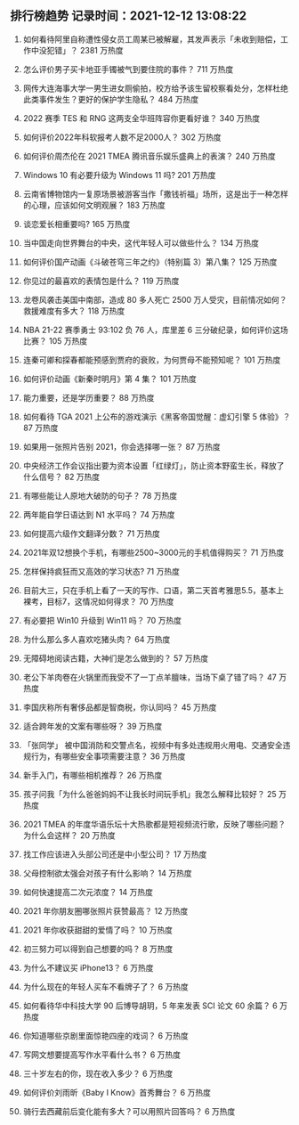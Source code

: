 
## 排行榜趋势 记录时间：2021-12-12 13:08:22
  
  1. 如何看待阿里自称遭性侵女员工周某已被解雇，其发声表示「未收到赔偿，工作中没犯错」？ 2381 万热度
    
  2. 怎么评价男子买卡地亚手镯被气到要住院的事件？ 711 万热度
    
  3. 网传大连海事大学一男生进女厕偷拍，校方给予该生留校察看处分，怎样杜绝此类事件发生？更好的保护学生隐私？ 484 万热度
    
  4. 2022 赛季 TES 和 RNG 这两支全华班阵容你更看好谁？ 340 万热度
    
  5. 如何评价2022年科软报考人数不足2000人？ 302 万热度
    
  6. 如何评价周杰伦在 2021 TMEA 腾讯音乐娱乐盛典上的表演？ 240 万热度
    
  7. Windows 10 有必要升级为 Windows 11 吗? 201 万热度
    
  8. 云南省博物馆内一复原场景被游客当作「撒钱祈福」场所，这是出于一种怎样的心理，应该如何文明观展？ 183 万热度
    
  9. 谈恋爱长相重要吗? 165 万热度
    
  10. 当中国走向世界舞台的中央，这代年轻人可以做些什么？ 134 万热度
    
  11. 如何评价国产动画《斗破苍穹三年之约》（特别篇 3）第八集？ 125 万热度
    
  12. 你见过的最喜欢的表情包是什么？ 119 万热度
    
  13. 龙卷风袭击美国中南部，造成 80 多人死亡 2500 万人受灾，目前情况如何？救援难度有多大？ 118 万热度
    
  14. NBA 21-22 赛季勇士 93:102 负 76 人，库里差 6 三分破纪录，如何评价这场比赛？ 105 万热度
    
  15. 连秦可卿和探春都能预感到贾府的衰败，为何贾母不能预知呢？ 101 万热度
    
  16. 如何评价动画《新秦时明月》第 4 集？ 101 万热度
    
  17. 能力重要，还是学历重要？ 88 万热度
    
  18. 如何看待 TGA 2021 上公布的游戏演示《黑客帝国觉醒：虚幻引擎 5 体验》？ 87 万热度
    
  19. 如果用一张照片告别 2021，你会选择哪一张？ 87 万热度
    
  20. 中央经济工作会议指出要为资本设置「红绿灯」，防止资本野蛮生长，释放了什么信号？ 82 万热度
    
  21. 有哪些能让人原地大破防的句子？ 78 万热度
    
  22. 两年能自学日语达到 N1 水平吗？ 74 万热度
    
  23. 如何提高六级作文翻译分数？ 71 万热度
    
  24. 2021年双12想换个手机，有哪些2500~3000元的手机值得购买？ 71 万热度
    
  25. 怎样保持疯狂而又高效的学习状态? 71 万热度
    
  26. 目前大三，只在手机上看了一天的写作、口语，第二天首考雅思5.5，基本上裸考，目标7，这情况如何得求？ 70 万热度
    
  27. 有必要把 Win10 升级到 Win11 吗？ 70 万热度
    
  28. 为什么那么多人喜欢吃猪头肉？ 64 万热度
    
  29. 无障碍地阅读古籍，大神们是怎么做到的？ 57 万热度
    
  30. 老公下羊肉卷在火锅里而我受不了一丁点羊膻味，当场下桌了错了吗？ 47 万热度
    
  31. 李国庆称所有奢侈品都是智商税，你认同吗？ 45 万热度
    
  32. 适合跨年发的文案有哪些呀？ 39 万热度
    
  33. 「张同学」 被中国消防和交警点名，视频中有多处违规用火用电、交通安全违规行为，有哪些安全事项需要注意？ 36 万热度
    
  34. 新手入门，有哪些相机推荐？ 26 万热度
    
  35. 孩子问我「为什么爸爸妈妈不让我长时间玩手机」我怎么解释比较好？ 25 万热度
    
  36. 2021 TMEA 的年度华语乐坛十大热歌都是短视频流行歌，反映了哪些问题？为什么会这样？ 20 万热度
    
  37. 找工作应该进入头部公司还是中小型公司？ 17 万热度
    
  38. 父母控制欲太强会对孩子有什么影响？ 14 万热度
    
  39. 如何快速提高二次元浓度？ 14 万热度
    
  40. 2021 年你朋友圈哪张照片获赞最高？ 12 万热度
    
  41. 2021 年你收获甜甜的爱情了吗？ 10 万热度
    
  42. 初三努力可以得到自己想要的吗？ 8 万热度
    
  43. 为什么不建议买 iPhone13？ 6 万热度
    
  44. 为什么现在的年轻人买车不看牌子了？ 6 万热度
    
  45. 如何看待华中科技大学 90 后博导胡玥，5 年来发表 SCI 论文 60 余篇？ 6 万热度
    
  46. 你知道哪些京剧里面惊艳四座的戏词？ 6 万热度
    
  47. 写网文想要提高写作水平看什么书？ 6 万热度
    
  48. 三十岁左右的你，现在收入多少？ 6 万热度
    
  49. 如何评价刘雨昕《Baby I Know》首秀舞台？ 6 万热度
    
  50. 骑行去西藏前后变化能有多大？可以用照片回答吗？ 6 万热度
    